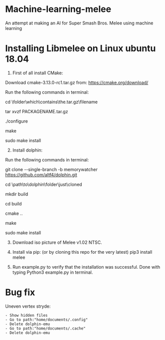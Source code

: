 # Machine-learning-melee
An attempt at making an AI for Super Smash Bros. Melee using machine learning


# Installing Libmelee on Linux ubuntu 18.04
1) First of all install CMake:

Download cmake-3.13.0-rc1.tar.gz from: https://cmake.org/download/

Run the following commands in terminal:

cd \folder\which\contains\the\.tar.gz\filename

tar xvzf PACKAGENAME.tar.gz

./configure

make

sudo make install



2) Install dolphin:

Run the following commands in terminal:

git clone --single-branch -b memorywatcher https://github.com/altf4/dolphin.git

cd \path\to\dolphin\folder\just\cloned

mkdir build

cd build

cmake ..

make

sudo make install


3) Download iso picture of Melee v1.02 NTSC.

4) Install via pip: (or by cloning this repo for the very latest) pip3 install melee

5) Run example.py to verify that the installation was successful. Done with typing Python3 example.py in terminal.


# Bug fix
 Uneven vertex stryde:
 
    - Show hidden files
    - Go to path:"home/documents/.config"
    - Delete dolphin-emu
    - Go to path:"home/documents/.cache"
    - Delete dolphin-emu